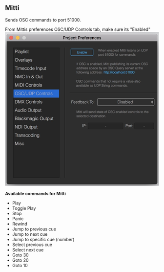 ## Mitti
Sends OSC commands to port 51000.

From Mittis preferences OSC/UDP Controls tab, make sure its "Enabled"
![Mitti](images/mitti.jpg?raw=true "Mitti")

**Available commands for Mitti**

* Play
* Toggle Play
* Stop
* Panic
* Rewind
* Jump to previous cue
* Jump to next cue
* Jump to specific cue (number)
* Select previous cue
* Select next cue
* Goto 30
* Goto 20
* Goto 10
